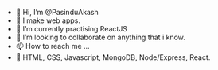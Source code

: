 - 👋 Hi, I’m @PasinduAkash
- 👀 I make web apps.
- 🌱 I’m currently practising ReactJS
- 💞️ I’m looking to collaborate on anything that i know.
- 📫 How to reach me ...
- 🙌 HTML, CSS, Javascript, MongoDB, Node/Express, React.
 


